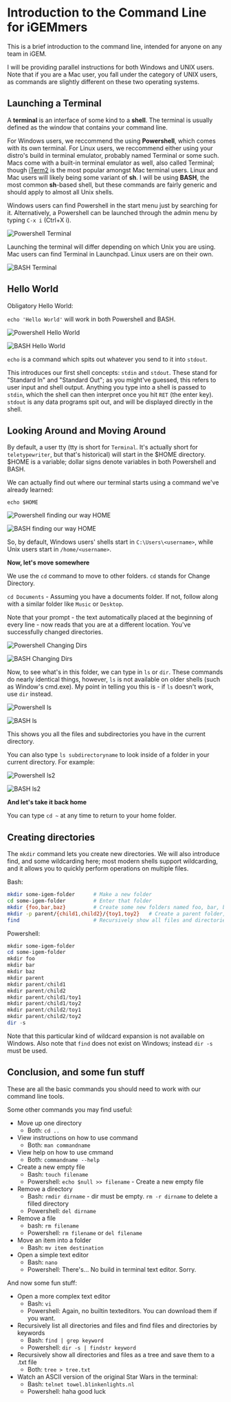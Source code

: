 # Introduction to the Command Line for iGEMmers

This is a brief introduction to the command line, intended for anyone on any team in iGEM.

I will be providing parallel instructions for both Windows and UNIX users. Note that if you are a Mac user, you fall under the category of UNIX users, as commands are slightly different on these two operating systems.

## Launching a Terminal

A **terminal** is an interface of some kind to a **shell**. The terminal is usually defined as the window that contains your command line.

For Windows users, we reccommend the using **Powershell**, which comes with its own terminal. For Linux users, we reccommend either using your distro's build in terminal emulator, probably named Terminal or some such. Macs come with a built-in terminal emulator as well, also called Terminal; though [iTerm2](https://www.iterm2.com/) is the most popular amongst Mac terminal users. Linux and Mac users will likely being some variant of **sh**. I will be using **BASH**, the most common **sh**-based shell, but these commands are fairly generic and should apply to almost all Unix shells.

Windows users can find Powershell in the start menu just by searching for it. Alternatively, a Powershell can be launched through the admin menu by typing `C-x i` (Ctrl+X i).

![Powershell Terminal](win1.PNG)

Launching the terminal will differ depending on which Unix you are using. Mac users can find Terminal in Launchpad. Linux users are on their own.

![BASH Terminal](unix1.PNG)

## Hello World

Obligatory Hello World:

`echo 'Hello World'` will work in both Powershell and BASH.

![Powershell Hello World](win2.PNG)

![BASH Hello World](unix1.PNG)

`echo` is a command which spits out whatever you send to it into `stdout`.

This introduces our first shell concepts: `stdin` and `stdout`. These stand for "Standard In" and "Standard Out"; as you might've guessed, this refers to user input and shell output. Anything you type into a shell is passed to `stdin`, which the shell can then interpret once you hit `RET` (the enter key). `stdout` is any data programs spit out, and will be displayed directly in the shell.

## Looking Around and Moving Around

By default, a user tty (tty is short for `Terminal`. It's actually short for `teletypewriter`, but that's historical) will start in the $HOME directory. $HOME is a variable; dollar signs denote variables in both Powershell and BASH.

We can actually find out where our terminal starts using a command we've already learned:

`echo $HOME`

![Powershell finding our way HOME](win3.PNG)

![BASH finding our way HOME](unix3.PNG)

So, by default, Windows users' shells start in `C:\Users\<username>`, while Unix users start in `/home/<username>`.

**Now, let's move somewhere**

We use the `cd` command to move to other folders. `cd` stands for Change Directory.

`cd Documents` - Assuming you have a documents folder. If not, follow along with a similar folder like `Music` or `Desktop`.

Note that your prompt - the text automatically placed at the beginning of every line - now reads that you are at a different location. You've successfully changed directories.

![Powershell Changing Dirs](win4.PNG)

![BASH Changing Dirs](unix4.PNG)

Now, to see what's in this folder, we can type in `ls` or `dir`. These commands do nearly identical things, however, `ls` is not available on older shells (such as Window's cmd.exe). My point in telling you this is - if `ls` doesn't work, use `dir` instead.

![Powershell ls](win5.PNG)

![BASH ls](unix5.PNG)

This shows you all the files and subdirectories you have in the current directory.

You can also type `ls subdirectoryname` to look inside of a folder in your current directory. For example:

![Powershell ls2](win6.PNG)

![BASH ls2](unix6.PNG)

**And let's take it back home**

You can type `cd ~` at any time to return to your home folder.

## Creating directories

The `mkdir` command lets you create new directories. We will also introduce find, and some wildcarding here; most modern shells support wildcarding, and it allows you to quickly perform operations on multiple files.

Bash:

```bash
mkdir some-igem-folder      # Make a new folder
cd some-igem-folder         # Enter that folder
mkdir {foo,bar,baz}         # Create some new folders named foo, bar, baz
mkdir -p parent/{child1,child2}/{toy1,toy2}   # Create a parent folder, two children folders, and 2 toy folders in each child folder.
find                        # Recursively show all files and directories
```
Powershell:

```powershell
mkdir some-igem-folder
cd some-igem-folder
mkdir foo
mkdir bar
mkdir baz
mkdir parent
mkdir parent/child1
mkdir parent/child2
mkdir parent/child1/toy1
mkdir parent/child1/toy2
mkdir parent/child2/toy1
mkdir parent/child2/toy2
dir -s
```

Note that this particular kind of wildcard expansion is not available on Windows. Also note that `find` does not exist on Windows; instead `dir -s` must be used.

## Conclusion, and some fun stuff

These are all the basic commands you should need to work with our command line tools.

Some other commands you may find useful:

- Move up one directory
  - Both: `cd ..`
- View instructions on how to use command
  - Both: `man commandname`
- View help on how to use cmmand
  - Both: `commandname --help`
- Create a new empty file
  - Bash: `touch filename`
  - Powershell: `echo $null >> filename` - Create a new empty file
- Remove a directory
  - Bash: `rmdir dirname` - dir must be empty. `rm -r dirname` to delete a filled directory
  - Powershell: `del dirname`
- Remove a file
  - bash: `rm filename`
  - Powershell: `rm filename` or `del filename`
- Move an item into a folder
  - Bash: `mv item destination`
- Open a simple text editor
  - Bash: `nano`
  - Powershell: There's... No build in terminal text editor. Sorry.

And now some fun stuff:

- Open a more complex text editor
  - Bash: `vi`
  - Powershell: Again, no builtin texteditors. You can download them if you want.
- Recursively list all directories and files and find files and directories by keywords
  - Bash: `find | grep keyword`
  - Powershell: `dir -s | findstr keyword`
- Recursively show all directories and files as a tree and save them to a .txt file
  - Both: `tree > tree.txt`
- Watch an ASCII version of the original Star Wars in the terminal:
  - Bash: `telnet towel.blinkenlights.nl`
  - Powershell: haha good luck
